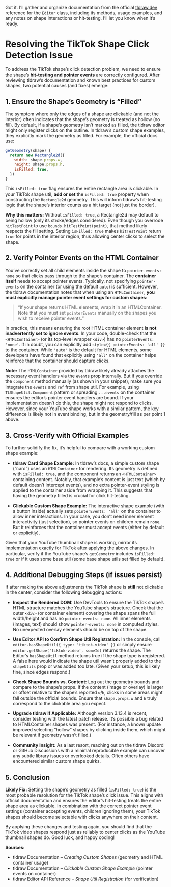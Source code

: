 Got it. I’ll gather and organize documentation from the official [tldraw.dev](https://tldraw.dev) reference for the `Editor` class, including its methods, usage examples, and any notes on shape interactions or hit-testing. I’ll let you know when it’s ready.


# Resolving the TikTok Shape Click Detection Issue

To address the TikTok shape’s click detection problem, we need to ensure the shape’s **hit-testing and pointer events** are correctly configured. After reviewing tldraw’s documentation and known best practices for custom shapes, two potential causes (and fixes) emerge:

## 1. Ensure the Shape’s Geometry is “Filled”

The symptom where only the edges of a shape are clickable (and not the interior) often indicates that the shape’s geometry is treated as hollow (no fill). By default, if a shape’s geometry isn’t marked as filled, the tldraw editor might only register clicks on the outline. In tldraw’s custom shape examples, they explicitly mark the geometry as filled. For example, the official docs use:

```js
getGeometry(shape) {
  return new Rectangle2d({
    width: shape.props.w,
    height: shape.props.h,
    isFilled: true,
  })
}
```

This `isFilled: true` flag ensures the entire rectangle area is clickable. In your TikTok shape util, **add or set** the `isFilled: true` property when constructing the `Rectangle2d` geometry. This will inform tldraw’s hit-testing logic that the shape’s interior counts as a hit target (not just the border).

**Why this matters:** Without `isFilled: true`, a Rectangle2d may default to being hollow (only its stroke/edges considered). Even though you overrode `hitTestPoint` to use `bounds.hitTestPoint(point)`, that method likely respects the fill setting. Setting `isFilled: true` makes `hitTestPoint` return `true` for points in the interior region, thus allowing center clicks to select the shape.

## 2. Verify Pointer Events on the HTML Container

You’ve correctly set all child elements inside the shape to `pointer-events: none` so that clicks pass through to the shape’s container. The **container itself** needs to accept pointer events. Typically, not specifying `pointer-events` on the container (or using the default `auto`) is sufficient. However, the tldraw documentation notes that when using an `HTMLContainer`, **you must explicitly manage pointer event settings for custom shapes**:

> “If your shape returns HTML elements, wrap it in an HTMLContainer. Note that you must set `pointerEvents` manually on the shapes you wish to receive pointer events.”

In practice, this means ensuring the root HTML container element **is not inadvertently set to ignore events**. In your code, double-check that the `<HTMLContainer>` (or its top-level wrapper `<div>`) has no `pointerEvents: 'none'`. If in doubt, you can explicitly add `style={{ pointerEvents: 'all' }}` to the container. While `'auto'` is the default for HTML elements, some developers have found that explicitly using `'all'` on the container helps reinforce that the container should capture clicks.

**Note:** The `HTMLContainer` provided by tldraw likely already attaches the necessary event handlers via the `events` prop internally. But if you override the `component` method manually (as shown in your snippet), make sure you integrate the `events` and `ref` from shape util. For example, using `TLShapeUtil.Component` pattern or spreading `...events` on the container ensures the editor’s pointer event handlers are bound. If your implementation doesn’t do this, the shape might not respond to clicks. However, since your YouTube shape works with a similar pattern, the key difference is likely not in event binding, but in the geometry/fill as per point 1 above.

## 3. Cross-Verify with Official Examples

To further solidify the fix, it’s helpful to compare with a working custom shape example:

* **tldraw Card Shape Example:** In tldraw’s docs, a simple custom shape (“card”) uses an `HTMLContainer` for rendering. Its geometry is defined with `isFilled: true`, and the component returns an `<HTMLContainer>` containing content. Notably, that example’s content is just text (which by default doesn’t intercept events), and no extra pointer-event styling is applied to the container aside from wrapping it. This suggests that having the geometry filled is crucial for click hit-testing.

* **Clickable Custom Shape Example:** The interactive shape example (with a button inside) actually sets `pointerEvents: 'all'` on the container to allow inner interactions. In your case, you don’t need inner element interactivity (just selection), so pointer events on children remain `none`. But it reinforces that the container must accept events (either by default or explicitly).

Given that your YouTube thumbnail shape is working, mirror its implementation exactly for TikTok after applying the above changes. In particular, verify if the YouTube shape’s `getGeometry` includes `isFilled: true` or if it uses some base util (some base shape utils set filled by default).

## 4. Additional Debugging Steps (if issues persist)

If after making the above adjustments the TikTok shape is **still** not clickable in the center, consider the following debugging actions:

* **Inspect the Rendered DOM:** Use DevTools to ensure the TikTok shape’s HTML structure matches the YouTube shape’s structure. Check that the outer `<div>` (or container element) covering the shape spans the full width/height and has no `pointer-events: none`. All inner elements (images, text) should show `pointer-events: none` in computed styles. No unexpected overlay elements should be on top of the shape.

* **Use Editor API to Confirm Shape Util Registration:** In the console, call `editor.hasShapeUtil({ type: 'tiktok-video' })` or simply ensure `editor.getShape('tiktok-video', someId)` returns the shape. The Editor’s `hasShapeUtil` method returns true if the shape type is registered. A false here would indicate the shape util wasn’t properly added to the `shapeUtils` prop or was added too late. (Given your setup, this is likely fine, since edges respond.)

* **Check Shape Bounds vs. Content:** Log out the geometry bounds and compare to the shape’s props. If the content (image or overlay) is larger or offset relative to the shape’s reported `w`/`h`, clicks in some areas might fall outside the official bounds. Ensure that `shape.props.w` and `h` truly correspond to the clickable area you expect.

* **Upgrade tldraw if Applicable:** Although version 3.13.4 is recent, consider testing with the latest patch release. It’s possible a bug related to HTMLContainer shapes was present. (For instance, a known update improved selecting “hollow” shapes by clicking inside them, which might be relevant if geometry wasn’t filled.)

* **Community Insight:** As a last resort, reaching out on the tldraw Discord or GitHub Discussions with a minimal reproducible example can uncover any subtle library issues or overlooked details. Often others have encountered similar custom shape quirks.

## 5. Conclusion

**Likely Fix:** Setting the shape’s geometry as filled (`isFilled: true`) is the most probable resolution for the TikTok shape’s click issue. This aligns with official documentation and ensures the editor’s hit-testing treats the entire shape area as clickable. In combination with the correct pointer event settings (container accepting events, children ignoring them), your TikTok shapes should become selectable with clicks anywhere on their content.

By applying these changes and testing again, you should find that the TikTok video shapes respond just as reliably to center clicks as the YouTube thumbnail shapes do. Good luck, and happy coding!

**Sources:**

* tldraw Documentation – *Creating Custom Shapes* (geometry and HTML container usage)
* tldraw Documentation – *Clickable Custom Shape Example* (pointer events on container)
* tldraw Editor API Reference – *Shape Util Registration* (for verification)
